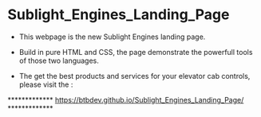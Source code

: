 # Sublight_Engines_Landing_Page

* This webpage is the new Sublight Engines landing page.

* Build in pure HTML and CSS, the page demonstrate the powerfull tools of those two languages.

* The get the best products and services for your elevator cab controls, please visit the :

************* https://btbdev.github.io/Sublight_Engines_Landing_Page/ *************